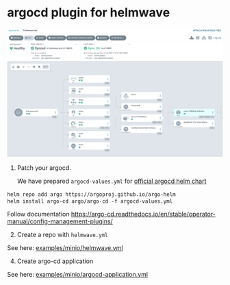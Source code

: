 # argocd plugin for helmwave

![test](./examples/minio/image.png)

1. Patch your argocd.

   We have prepared `argocd-values.yml` for [official argocd helm chart](https://github.com/argoproj/argo-helm/tree/main/charts/argo-cd)

```
helm repo add argo https://argoproj.github.io/argo-helm
helm install argo-cd argo/argo-cd -f argocd-values.yml
```

Follow documentation https://argo-cd.readthedocs.io/en/stable/operator-manual/config-management-plugins/

2. Create a repo with `helmwave.yml`

  See here: [examples/minio/helmwave.yml](./examples/minio/helmwave.yml)
  
4. Create argo-cd application

  See here: [examples/minio/argocd-application.yml](./examples/minio/argocd-application.yml)

  
